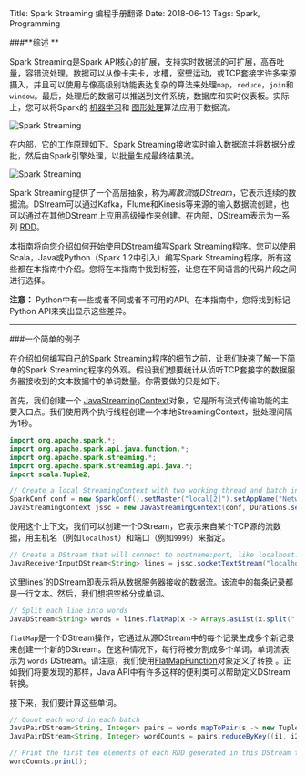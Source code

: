 Title: Spark Streaming 编程手册翻译
Date: 2018-06-13
Tags: Spark, Programming

###**综述 **

Spark Streaming是Spark API核心的扩展，支持实时数据流的可扩展，高吞吐量，容错流处理。数据可以从像卡夫卡，水槽，室壁运动，或TCP套接字许多来源摄入，并且可以使用与像高级别功能表达复杂的算法来处理`map`，`reduce`，`join`和`window`。最后，处理后的数据可以推送到文件系统，数据库和实时仪表板。实际上，您可以将Spark的 [机器学习](https://spark.apache.org/docs/latest/ml-guide.html)和 [图形处理](https://spark.apache.org/docs/latest/graphx-programming-guide.html)算法应用于数据流。

![Spark Streaming](https://spark.apache.org/docs/latest/img/streaming-arch.png)

在内部，它的工作原理如下。Spark Streaming接收实时输入数据流并将数据分成批，然后由Spark引擎处理，以批量生成最终结果流。

![Spark Streaming](https://spark.apache.org/docs/latest/img/streaming-flow.png)

Spark Streaming提供了一个高层抽象，称为*离散流*或*DStream*，它表示连续的数据流。DStream可以通过Kafka，Flume和Kinesis等来源的输入数据流创建，也可以通过在其他DStream上应用高级操作来创建。在内部，DStream表示为一系列 [RDD](https://spark.apache.org/docs/latest/api/scala/index.html#org.apache.spark.rdd.RDD)。

本指南将向您介绍如何开始使用DStream编写Spark Streaming程序。您可以使用Scala，Java或Python（Spark 1.2中引入）编写Spark Streaming程序，所有这些都在本指南中介绍。您将在本指南中找到标签，让您在不同语言的代码片段之间进行选择。

**注意：** Python中有一些或者不同或者不可用的API。在本指南中，您将找到标记Python API来突出显示这些差异。

***

###一个简单的例子

在介绍如何编写自己的Spark Streaming程序的细节之前，让我们快速了解一下简单的Spark Streaming程序的外观。假设我们想要统计从侦听TCP套接字的数据服务器接收到的文本数据中的单词数量。你需要做的只是如下。

首先，我们创建一个 [JavaStreamingContext](https://spark.apache.org/docs/latest/api/java/index.html?org/apache/spark/streaming/api/java/JavaStreamingContext.html)对象，它是所有流式传输功能的主要入口点。我们使用两个执行线程创建一个本地StreamingContext，批处理间隔为1秒。

```java
import org.apache.spark.*;
import org.apache.spark.api.java.function.*;
import org.apache.spark.streaming.*;
import org.apache.spark.streaming.api.java.*;
import scala.Tuple2;

// Create a local StreamingContext with two working thread and batch interval of 1 second
SparkConf conf = new SparkConf().setMaster("local[2]").setAppName("NetworkWordCount");
JavaStreamingContext jssc = new JavaStreamingContext(conf, Durations.seconds(1));
```

使用这个上下文，我们可以创建一个DStream，它表示来自某个TCP源的流数据，用主机名（例如`localhost`）和端口（例如`9999`）来指定。

```java
// Create a DStream that will connect to hostname:port, like localhost:9999
JavaReceiverInputDStream<String> lines = jssc.socketTextStream("localhost", 9999);
```

这里lines`的DStream即表示将从数据服务器接收的数据流。该流中的每条记录都是一行文本。然后，我们想把空格分成单词。

```java
// Split each line into words
JavaDStream<String> words = lines.flatMap(x -> Arrays.asList(x.split(" ")).iterator());
```

`flatMap`是一个DStream操作，它通过从源DStream中的每个记录生成多个新记录来创建一个新的DStream。在这种情况下，每行将被分割成多个单词，单词流表示为 `words` DStream。请注意，我们使用[FlatMapFunction](https://spark.apache.org/docs/latest/api/scala/index.html#org.apache.spark.api.java.function.FlatMapFunction)对象定义了转换 。正如我们将要发现的那样，Java API中有许多这样的便利类可以帮助定义DStream转换。

接下来，我们要计算这些单词。

```java
// Count each word in each batch
JavaPairDStream<String, Integer> pairs = words.mapToPair(s -> new Tuple2<>(s, 1));
JavaPairDStream<String, Integer> wordCounts = pairs.reduceByKey((i1, i2) -> i1 + i2);

// Print the first ten elements of each RDD generated in this DStream to the console
wordCounts.print();
```

